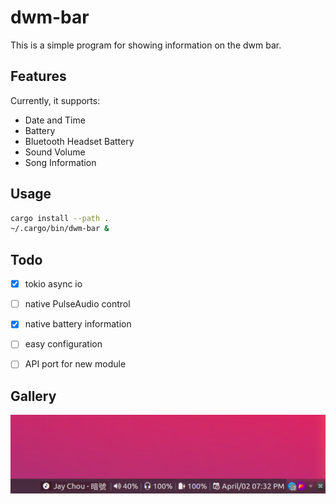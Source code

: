 # dwm-bar

This is a simple program for showing information on the dwm bar.

## Features

Currently, it supports:

* Date and Time
* Battery
* Bluetooth Headset Battery
* Sound Volume
* Song Information

## Usage

```bash
cargo install --path .
~/.cargo/bin/dwm-bar &
```

## Todo

- [x] tokio async io
- [ ] native PulseAudio control
- [x] native battery information
- [ ] easy configuration
- [ ] API port for new module


## Gallery

![image](./images/image.png)
